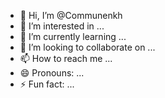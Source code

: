 - 👋 Hi, I’m @Communenkh
- 👀 I’m interested in ...
- 🌱 I’m currently learning ...
- 💞️ I’m looking to collaborate on ...
- 📫 How to reach me ...
- 😄 Pronouns: ...
- ⚡ Fun fact: ...

<!---
Communenkh/Communenkh is a ✨ special ✨ repository because its `README.md` (this file) appears on your GitHub profile.
You can click the Preview link to take a look at your changes.
--->
